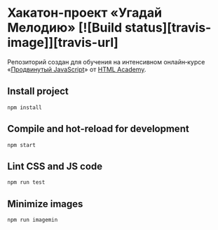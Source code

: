 # Хакатон-проект «Угадай Мелодию» [![Build status][travis-image]][travis-url]

Репозиторий создан для обучения на интенсивном онлайн‑курсе «[Продвинутый JavaScript](https://htmlacademy.ru/intensive/ecmascript)» от [HTML Academy](https://htmlacademy.ru).

## Install project

    npm install

## Compile and hot-reload for development

    npm start

## Lint CSS and JS code

    npm run test

## Minimize images

    npm run imagemin
